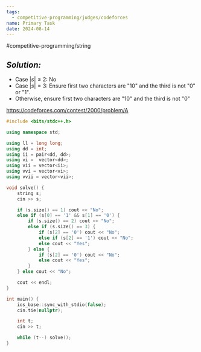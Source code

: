 ```yaml
---
tags:
  - competitive-programming/judges/codeforces
name: Primary Task
date: 2024-08-14
---
```

#competitive-programming/string 
## _Solution:_
- Case $|s|\le2$: No
- Case $|s|=3$: Ensure first two characters are "10" and the third is not "0" or "1".
- Otherwise, ensure first two characters are "10" and the third is not "0"

https://codeforces.com/contest/2000/problem/A
```cpp
#include <bits/stdc++.h>

using namespace std;

using ll = long long;
using dd = int;
using ii = pair<dd, dd>;
using vi =  vector<dd>;
using vii = vector<ii>;
using vvi = vector<vi>;
using vvii = vector<vii>;

void solve() {
    string s;
    cin >> s;

    if (s.size() == 1) cout << "No";
    else if (s[0] == '1' && s[1] == '0') {
        if (s.size() == 2) cout << "No";
        else if (s.size() == 3) {
            if (s[2] == '0') cout << "No";
            else if (s[2] == '1') cout << "No";
            else cout << "Yes";
        } else {
            if (s[2] == '0') cout << "No";
            else cout << "Yes";
        }
    } else cout << "No";

    cout << endl;
}

int main() {
    ios_base::sync_with_stdio(false);
    cin.tie(nullptr);

    int t;
    cin >> t;

    while (t--) solve();
}
```